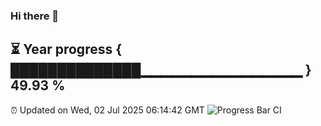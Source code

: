 ### Hi there 👋
⏳ Year progress { ██████████████▁▁▁▁▁▁▁▁▁▁▁▁▁▁▁▁ } 49.93 %
---
⏰ Updated on Wed, 02 Jul 2025 06:14:42 GMT
![Progress Bar CI](https://github.com/Moyi321/Moyi321/workflows/Progress%20Bar%20CI/badge.svg)
